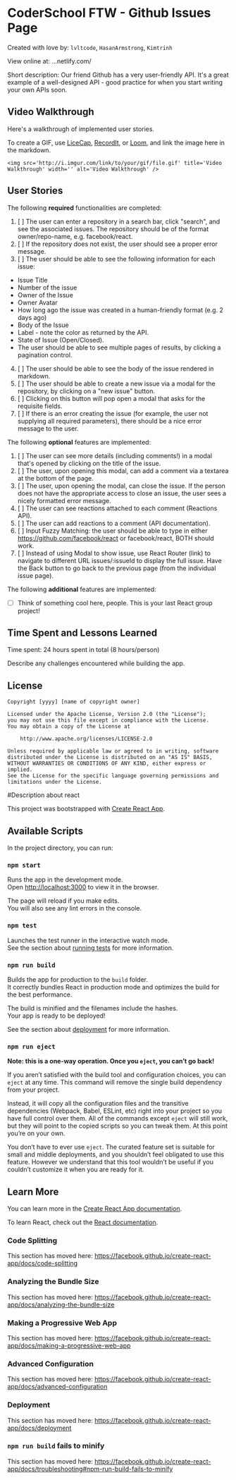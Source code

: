 
# CoderSchool FTW - Github Issues Page

Created with love by: `lvltcode`, `HasanArmstrong`, `Kimtrinh`
  
View online at: ...netlify.com/
  
Short description: Our friend Github has a very user-friendly API. It's a great example of a well-designed API - good practice for when you start writing your own APIs soon.

## Video Walkthrough

Here's a walkthrough of implemented user stories.

To create a GIF, use [LiceCap](http://www.cockos.com/licecap/), [RecordIt](http://www.recordit.co), or [Loom](http://www.useloom.com), and link the image here in the markdown.

```
<img src='http://i.imgur.com/link/to/your/gif/file.gif' title='Video Walkthrough' width='' alt='Video Walkthrough' />
```

## User Stories

The following **required** functionalities are completed:

1. [ ] The user can enter a repository in a search bar, click "search", and see the associated issues. The repository should be of the format owner/repo-name, e.g. facebook/react.
2. [ ] If the repository does not exist, the user should see a proper error message.
3. [ ] The user should be able to see the following information for each issue:
  * Issue Title
  * Number of the issue
  * Owner of the Issue
  * Owner Avatar
  * How long ago the issue was created in a human-friendly format (e.g. 2 days ago)
  * Body of the Issue
  * Label - note the color as returned by the API.
  * State of Issue (Open/Closed).
  * The user should be able to see multiple pages of results, by clicking a pagination control.

4. [ ] The user should be able to see the body of the issue rendered in markdown.
5. [ ] The user should be able to create a new issue via a modal for the repository, by clicking on a "new issue" button. 
6. [ ] Clicking on this button will pop open a modal that asks for the requisite fields.
7. [ ] If there is an error creating the issue (for example, the user not supplying all required parameters), there should be a nice error message to the user.


The following **optional** features are implemented:

1. [ ] The user can see more details (including comments!) in a modal that's opened by clicking on the title of the issue.
2. [ ] The user, upon opening this modal, can add a comment via a textarea at the bottom of the page.
3. [ ] The user, upon opening the modal, can close the issue. If the person does not have the appropriate access to close an issue, the user sees a nicely formatted error message.
4. [ ] The user can see reactions attached to each comment (Reactions API).
5. [ ] The user can add reactions to a comment (API documentation).
6. [ ] Input Fuzzy Matching: the user should be able to type in either https://github.com/facebook/react or facebook/react, BOTH should work.
7. [ ] Instead of using Modal to show issue, use React Router (link) to navigate to different URL issues/:issueId to display the full issue. Have the Back button to go back to the previous page (from the individual issue page).

The following **additional** features are implemented:

* [ ] Think of something cool here, people. This is your last React group project!


## Time Spent and Lessons Learned

Time spent: 24 hours spent in total (8 hours/person)

Describe any challenges encountered while building the app.

## License

    Copyright [yyyy] [name of copyright owner]

    Licensed under the Apache License, Version 2.0 (the "License");
    you may not use this file except in compliance with the License.
    You may obtain a copy of the License at

        http://www.apache.org/licenses/LICENSE-2.0

    Unless required by applicable law or agreed to in writing, software
    distributed under the License is distributed on an "AS IS" BASIS,
    WITHOUT WARRANTIES OR CONDITIONS OF ANY KIND, either express or implied.
    See the License for the specific language governing permissions and
    limitations under the License.

#Description about react

This project was bootstrapped with [Create React App](https://github.com/facebook/create-react-app).

## Available Scripts

In the project directory, you can run:

### `npm start`

Runs the app in the development mode.<br>
Open [http://localhost:3000](http://localhost:3000) to view it in the browser.

The page will reload if you make edits.<br>
You will also see any lint errors in the console.

### `npm test`

Launches the test runner in the interactive watch mode.<br>
See the section about [running tests](https://facebook.github.io/create-react-app/docs/running-tests) for more information.

### `npm run build`

Builds the app for production to the `build` folder.<br>
It correctly bundles React in production mode and optimizes the build for the best performance.

The build is minified and the filenames include the hashes.<br>
Your app is ready to be deployed!

See the section about [deployment](https://facebook.github.io/create-react-app/docs/deployment) for more information.

### `npm run eject`

**Note: this is a one-way operation. Once you `eject`, you can’t go back!**

If you aren’t satisfied with the build tool and configuration choices, you can `eject` at any time. This command will remove the single build dependency from your project.

Instead, it will copy all the configuration files and the transitive dependencies (Webpack, Babel, ESLint, etc) right into your project so you have full control over them. All of the commands except `eject` will still work, but they will point to the copied scripts so you can tweak them. At this point you’re on your own.

You don’t have to ever use `eject`. The curated feature set is suitable for small and middle deployments, and you shouldn’t feel obligated to use this feature. However we understand that this tool wouldn’t be useful if you couldn’t customize it when you are ready for it.

## Learn More

You can learn more in the [Create React App documentation](https://facebook.github.io/create-react-app/docs/getting-started).

To learn React, check out the [React documentation](https://reactjs.org/).

### Code Splitting

This section has moved here: https://facebook.github.io/create-react-app/docs/code-splitting

### Analyzing the Bundle Size

This section has moved here: https://facebook.github.io/create-react-app/docs/analyzing-the-bundle-size

### Making a Progressive Web App

This section has moved here: https://facebook.github.io/create-react-app/docs/making-a-progressive-web-app

### Advanced Configuration

This section has moved here: https://facebook.github.io/create-react-app/docs/advanced-configuration

### Deployment

This section has moved here: https://facebook.github.io/create-react-app/docs/deployment

### `npm run build` fails to minify

This section has moved here: https://facebook.github.io/create-react-app/docs/troubleshooting#npm-run-build-fails-to-minify

